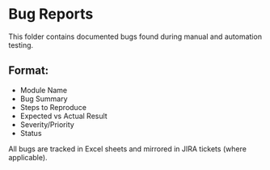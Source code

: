 # Bug Reports

This folder contains documented bugs found during manual and automation testing.

## Format:
- Module Name
- Bug Summary
- Steps to Reproduce
- Expected vs Actual Result
- Severity/Priority
- Status

All bugs are tracked in Excel sheets and mirrored in JIRA tickets (where applicable).
